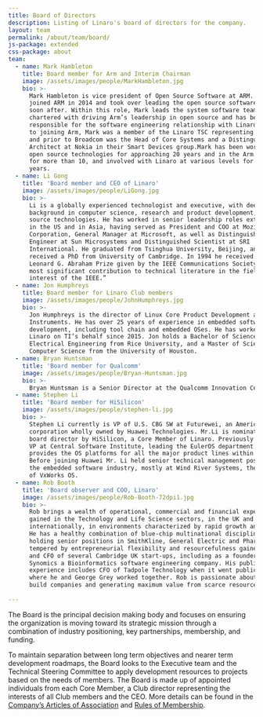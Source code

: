 ```yaml
---
title: Board of Directors
description: Listing of Linaro's board of directors for the company.
layout: team
permalink: /about/team/board/
js-package: extended
css-package: about
team:
  - name: Mark Hambleton
    title: Board member for Arm and Interim Chairman
    image: /assets/images/people/MarkHambleton.jpg
    bio: >-
      Mark Hambleton is vice president of Open Source Software at ARM. Mark
      joined ARM in 2014 and took over leading the open source software group
      soon after. Within this role, Mark leads the system software teams
      chartered with driving Arm’s leadership in open source and has been
      responsible for the software engineering relationship with Linaro. Prior
      to joining Arm, Mark was a member of the Linaro TSC representing Broadcom
      and prior to Broadcom was the Head of Core Systems and a Distinguished
      Architect at Nokia in their Smart Devices group.Mark has been working with
      open source technologies for approaching 20 years and in the Arm ecosystem
      for more than 10, and involved with Linaro at various levels for over 5
      years.
  - name: Li Gong
    title: 'Board member and CEO of Linaro'
    image: /assets/images/people/LiGong.jpg
    bio: >-
      Li is a globally experienced technologist and executive, with deep
      background in computer science, research and product development, and open
      source technologies. He has worked in senior leadership roles extensively
      in the US and in Asia, having served as President and COO at Mozilla
      Corporation, General Manager at Microsoft, as well as Distinguished
      Engineer at Sun Microsystems and Distinguished Scientist at SRI
      International. He graduated from Tsinghua University, Beijing, and
      received a PhD from University of Cambridge. In 1994 he received the
      Leonard G. Abraham Prize given by the IEEE Communications Society for “the
      most significant contribution to technical literature in the field of
      interest of the IEEE.”
  - name: Jon Humphreys
    title: Board member for Linaro Club members
    image: /assets/images/people/JohnHumphreys.jpg
    bio: >-
      Jon Humphreys is the director of Linux Core Product Development at Texas
      Instruments. He has over 25 years of experience in embedded software
      development, including tool chain and embedded OSes. He has worked with
      Linaro on TI’s behalf since 2015. Jon holds a Bachelor of Science in
      Electrical Engineering from Rice University, and a Master of Science in
      Computer Science from the University of Houston.
  - name: Bryan Huntsman
    title: 'Board member for Qualcomm'
    image: /assets/images/people/Bryan-Huntsman.jpg
    bio: >-
      Bryan Huntsman is a Senior Director at the Qualcomm Innovation Center and is responsible for Linux Kernel development on Qualcomm Snapdragon processors for mobile and IoT markets. Over the past nine years, he has set up a team of engineers and engineering processes that contributed to the launch of over a billion Android devices. Prior to joining Qualcomm, Bryan spent 10 years in the telecommunications industry working as a SW/FW developer for embedded, real-time systems. Bryan has a B.S in Computer Engineering from the University of Florida.
  - name: Stephen Li
    title: 'Board member for HiSilicon'
    image: /assets/images/people/stephen-li.jpg
    bio: >-
      Stephen Li currently is VP of U.S. CBG SW at Futurewei, an American
      corporation wholly owned by Huawei Technologies. Mr.Li is nominated as a
      board director by HiSilicon, a Core Member of Linaro. Previously he was a
      VP at Central Software Institute, leading the EulerOS department that
      provides the OS platforms for all the major product lines within Huawei.
      Before joining Huawei Mr. Li held senior technical management positions in
      the embedded software industry, mostly at Wind River Systems, the provider
      of VxWorks OS.
  - name: Rob Booth
    title: 'Board observer and COO, Linaro'
    image: /assets/images/people/Rob-Booth-72dpi1.jpg
    bio: >-
      Rob brings a wealth of operational, commercial and financial experience
      gained in the Technology and Life Science sectors, in the UK and
      internationally, in environments characterized by rapid growth and change.
      He has a healthy combination of blue-chip multinational discipline, from
      holding senior positions in SmithKline, General Electric and Pharmacia,
      tempered by entrepreneurial flexibility and resourcefulness gained as CEO
      and CFO of several Cambridge UK start-ups, including as a founder of
      Synomics a Bioinformatics software engineering company. His public company
      experience includes CFO of Tadpole Technology when it went public in 1992,
      where he and George Grey worked together. Rob is passionate about helping
      build companies and generating maximum value from scarce resources.
        
---
```


The Board is the principal decision making body and focuses on ensuring the organization is moving toward its strategic mission through a combination of industry positioning, key partnerships, membership, and funding.

To maintain separation between long term objectives and nearer term development roadmaps, the Board looks to the Executive team and the Technical Steering Committee to apply development resources to projects based on the needs of members. The Board is made up of appointed individuals from each Core Member, a Club director representing the interests of all Club members and the CEO. More details can be found in the [Company’s Articles of Association](/assets/downloads/Linaro-Articles-of-Association-New-June-2010.pdf) and [Rules of Membership](/assets/downloads/Membership_Rules_of_Linaro_Limited_Effective_26th_July_20122.pdf).